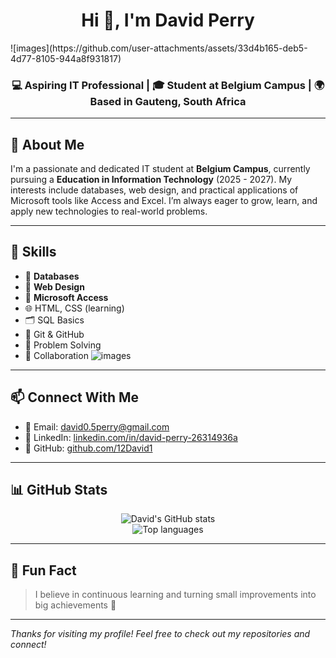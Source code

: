 <h1 align="center">Hi 👋, I'm David Perry</h1>
![images](https://github.com/user-attachments/assets/33d4b165-deb5-4d77-8105-944a8f931817)

<h3 align="center">💻 Aspiring IT Professional | 🎓 Student at Belgium Campus | 🌍 Based in Gauteng, South Africa</h3>

---

## 🚀 About Me

I'm a passionate and dedicated IT student at **Belgium Campus**, currently pursuing a **Education in Information Technology** (2025 - 2027). My interests include databases, web design, and practical applications of Microsoft tools like Access and Excel. I’m always eager to grow, learn, and apply new technologies to real-world problems.

---

## 🧠 Skills

- 💾 **Databases**
- 🎨 **Web Design**
- 🧰 **Microsoft Access**
- 🌐 HTML, CSS (learning)
- 🗂️ SQL Basics
- 🔄 Git & GitHub
- 🧠 Problem Solving
- 👥 Collaboration
![images](https://github.com/user-attachments/assets/0f9d0b55-a4ea-4fc6-aa9f-ed168b008b5f)

---

## 📫 Connect With Me

- 📧 Email: [david0.5perry@gmail.com](mailto:david0.5perry@gmail.com)  
- 💼 LinkedIn: [linkedin.com/in/david-perry-26314936a](https://www.linkedin.com/in/david-perry-26314936a)  
- 🐙 GitHub: [github.com/12David1](https://github.com/12David1)

---

## 📊 GitHub Stats

<p align="center">
  <img src="https://github-readme-stats.vercel.app/api?username=12David1&show_icons=true&theme=tokyonight" alt="David's GitHub stats" />
  <br>
  <img src="https://github-readme-stats.vercel.app/api/top-langs/?username=12David1&layout=compact&theme=tokyonight" alt="Top languages" />
</p>

---

## 🎯 Fun Fact

> I believe in continuous learning and turning small improvements into big achievements 🚀

---

*Thanks for visiting my profile! Feel free to check out my repositories and connect!*
